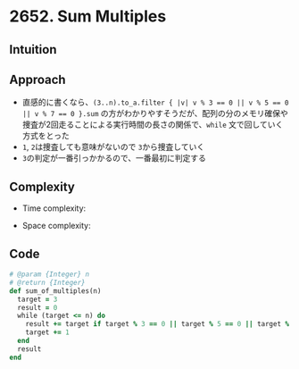 # 2652. Sum Multiples

## Intuition

## Approach
<!-- Describe your approach to solving the problem. -->
- 直感的に書くなら、`(3..n).to_a.filter { |v| v % 3 == 0 || v % 5 == 0 || v % 7 == 0 }.sum` の方がわかりやすそうだが、配列の分のメモリ確保や捜査が2回走ることによる実行時間の長さの関係で、`while` 文で回していく方式をとった
- `1`, `2`は捜査しても意味がないので `3`から捜査していく
- `3`の判定が一番引っかかるので、一番最初に判定する


## Complexity

- Time complexity:
<!-- Add your time complexity here, e.g. $$O(n)$$ -->

- Space complexity:
<!-- Add your space complexity here, e.g. $$O(n)$$ -->

## Code

```rb
# @param {Integer} n
# @return {Integer}
def sum_of_multiples(n)
  target = 3
  result = 0
  while (target <= n) do
    result += target if target % 3 == 0 || target % 5 == 0 || target % 7 == 0
    target += 1
  end
  result
end
```
